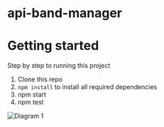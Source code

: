 # api-band-manager

# Getting started
Step by step to running this project
1. Clone this repo
2. `npm install` to install all required dependencies
3. npm start
4. npm test

![Diagram 1](https://github.com/dwikiramadhan/api-band-manager/assets/10826698/215bd2eb-1870-4c99-8937-5538391de500)

